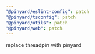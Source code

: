 ```yaml
---
"@pinyard/eslint-config": patch
"@pinyard/tsconfig": patch
"@pinyard/utils": patch
"@pinyard/web": patch
---
```


replace threadpin with pinyard

